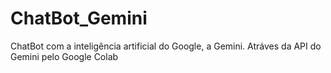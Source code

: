 # ChatBot_Gemini
ChatBot com a inteligência artificial do Google, a Gemini. Atráves da API do Gemini pelo Google Colab
